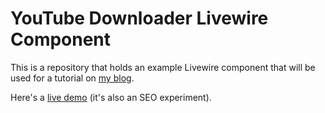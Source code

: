 # YouTube Downloader Livewire Component

This is a repository that holds an example Livewire component that will be used for a tutorial on [my blog](https://benjamincrozat.com).

Here's a [live demo](https://benjamincrozat.com/youtube-to-mp4) (it's also an SEO experiment).
